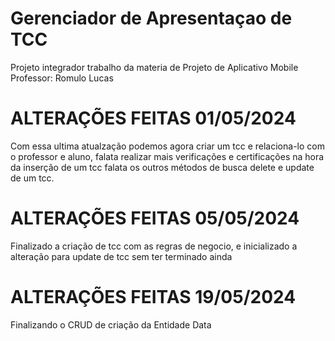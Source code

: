 # Gerenciador de Apresentaçao de TCC
Projeto integrador
trabalho da materia de Projeto de Aplicativo Mobile
Professor:
  Romulo
  Lucas

# ALTERAÇÕES FEITAS 01/05/2024
Com essa ultima atualzação podemos agora criar um tcc e relaciona-lo com o professor e aluno, falata realizar mais verificações e certificações na hora da inserção de um tcc
falata os outros métodos de busca delete e update de um tcc.

# ALTERAÇÕES FEITAS 05/05/2024
Finalizado a criação de tcc com as regras de negocio, e inicializado a alteração para update de tcc sem ter terminado ainda

# ALTERAÇÕES FEITAS 19/05/2024
Finalizando o CRUD de criação da Entidade Data
